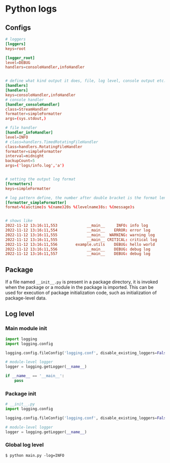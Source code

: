 # Python logs



## Configs

~~~conf
# loggers
[loggers]
keys=root

[logger_root]
level=DEBUG
handlers=consoleHandler,infoHandler


# define what kind output it does, file, log level, console output etc.
[handlers]
[handlers]
keys=consoleHandler,infoHandler
# console handler
[handler_consoleHandler]
class=StreamHandler
formatter=simpleFormatter
args=(sys.stdout,)

# file handler
[handler_infoHandler]
level=INFO
# class=handlers.TimedRotatingFileHandler
class=handlers.RotatingFileHandler
formatter=simpleFormatter
interval=midnight
backupCount=5
args=('logs/info.log','a')


# setting the output log format
[formatters]
keys=simpleFormatter

# log pattern define, the number after double bracket is the format length
[formatter_simpleFormatter]
format=%(asctime)s %(name)20s %(levelname)8s: %(message)s


# shows like
2022-11-12 13:16:11,553             __main__     INFO: info log
2022-11-12 13:16:11,554             __main__    ERROR: error log
2022-11-12 13:16:11,555             __main__  WARNING: warning log
2022-11-12 13:16:11,555             __main__ CRITICAL: critical log
2022-11-12 13:16:11,556        example.utils    DEBUG: hello world
2022-11-12 13:16:11,556             __main__    DEBUG: debug log
2022-11-12 13:16:11,557             __main__    DEBUG: debug log
~~~





## Package

If a file named `__init__.py` is present in a package directory, it is invoked when the package or a module in the package is imported. This can be used for execution of package initialization code, such as initialization of package-level data.



## Log level

### Main module init

~~~python
import logging
import logging.config

logging.config.fileConfig('logging.conf', disable_existing_loggers=False)

# module-level logger
logger = logging.getLogger(__name__)

if __name__ == '__main__':
    pass
~~~



### Package init

~~~python
# __init__.py
import logging.config

logging.config.fileConfig('logging.conf', disable_existing_loggers=False)

# module-level logger
logger = logging.getLogger(__name__)
~~~



### Global log level

~~~
$ python main.py -log=INFO
~~~





